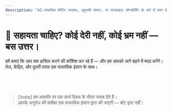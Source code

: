 ```yaml
---
description: "AI-संचालित मीटिंग व्याख्या, बहुभाषी संचार, या एंटरप्राइज़ ऑनबोर्डिंग के बारे में प्रश्न हैं? हम यहाँ मदद के लिए हैं — तेज़, मानवीय, और बिना किसी भ्रम के।"
---
```


# 💬 सहायता चाहिए? कोई देरी नहीं, कोई भ्रम नहीं — बस उत्तर।

हमें बताएं कि आप क्या हासिल करने की कोशिश कर रहे हैं — और हम आपको आगे बढ़ने में मदद करेंगे।  
तेज़, केंद्रित, और दूसरी तरफ एक वास्तविक इंसान के साथ।

<br>

<ContactForm   
  formStyle="margin: 1rem auto;"  
  categoryLabel="आज आपको InterMind पर क्या लाया है? *"  
  categoryPlaceholderText="अपना मुख्य कारण चुनें…"  
  messageLabel="हमें और बताएं *"  
  messagePlaceholderText="कुछ भी जो आप साझा करना चाहते हैं — लक्ष्य, संदर्भ, या तकनीकी विवरण।"  
  buttonText="अभी विशेषज्ञ सहायता प्राप्त करें"  
  :services="[
    'मुझे शुरुआत करने में मदद चाहिए',
    'मैं एक डेमो शेड्यूल करना चाहता हूं',
    'मेरे पास तकनीकी समस्या या बग है',
    'मुझे मीटिंग एकीकरण में मदद चाहिए',
    'मेरे पास अनुवाद गुणवत्ता के बारे में प्रश्न हैं',
    'मुझे टीम ऑनबोर्डिंग में सहायता चाहिए',
    'मेरे पास बिलिंग या सब्स्क्रिप्शन प्रश्न हैं',
    'मैं एंटरप्राइज़ सुविधाओं का पता लगाना चाहता हूं',
    'सामान्य प्रश्न या फीडबैक'
  ]" />

<br>

> [!note] हम आमतौर पर एक कार्य दिवस के भीतर जवाब देते हैं।  
> आपके अनुरोध की समीक्षा एक वास्तविक इंसान द्वारा की जाएगी — बॉट द्वारा नहीं।